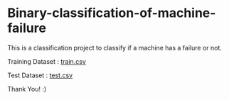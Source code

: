 # Binary-classification-of-machine-failure

This is a classification project to classify if a machine has a failure or not.

Training Dataset : [train.csv](https://github.com/IAMSAGAYAABINESH/binary-classification-of-machine-failure/files/12300161/train.csv)

Test Dataset : [test.csv](https://github.com/IAMSAGAYAABINESH/binary-classification-of-machine-failure/files/12300174/test.csv)

Thank You! :)
